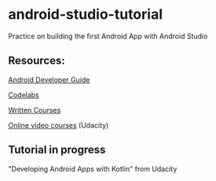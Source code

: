 # android-studio-tutorial
Practice on building the first Android App with Android Studio


## Resources:

[Android Developer Guide](https://developer.android.com/guide)

[Codelabs](https://codelabs.developers.google.com/?cat=Android)

[Written Courses](https://developer.android.com/courses)

[Online video courses](https://classroom.udacity.com/courses/ud9012/lessons/37a8fa57-7d18-4704-bfb7-da2864cb2e75/concepts/23c9e108-90dc-45d5-84b9-6d43cc49f570) (Udacity)


## Tutorial in progress

"Developing Android Apps with Kotlin" from Udacity
